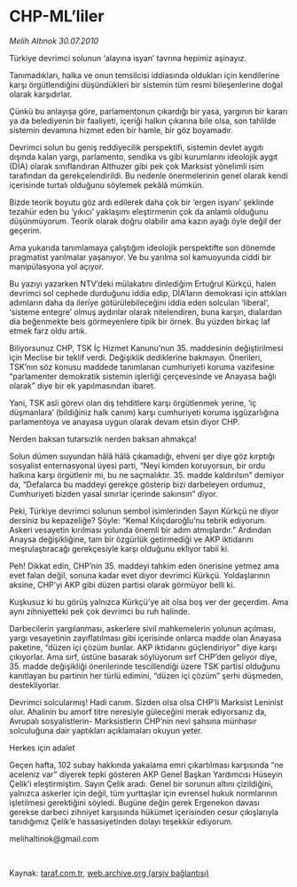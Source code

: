 # CHP-ML’liler

*Melih Altınok 30.07.2010*

<div class="yazi"><p>Türkiye devrimci solunun ‘alayına isyan’ tavrına hepimiz aşinayız.</p>
<p>Tanımadıkları, halka ve onun temsilcisi iddiasında oldukları için kendilerine karşı örgütlendiğini düşündükleri bir sistemin tüm resmi bileşenlerine doğal olarak karşıdırlar.</p>
<p>Çünkü bu anlayışa göre, parlamentonun çıkardığı bir yasa, yargının bir kararı ya da belediyenin bir faaliyeti, içeriği halkın çıkarına bile olsa, son tahlilde sistemin devamına hizmet eden bir hamle, bir göz boyamadır.</p>
<p>Devrimci solun bu geniş reddiyecilik perspektifi, sistemin devlet aygıtı dışında kalan yargı, parlamento, sendika vs gibi kurumlarını ideolojik aygıt (DİA) olarak sınıflandıran Althuzer gibi pek çok Marksist yönelimli isim tarafından da gerekçelendirildi. Bu nedenle önermelerinin genel olarak kendi içerisinde turtalı olduğunu söylemek pekâlâ mümkün.</p>
<p>Bizde teorik boyutu göz ardı edilerek daha çok bir ‘ergen isyanı’ şeklinde tezahür eden bu ‘yıkıcı’ yaklaşımı eleştirmenin çok da anlamlı olduğunu düşünmüyorum. Teorik olarak doğru olabilir ama kazın ayağı öyle değil der geçerim.</p>
<p>Ama yukarıda tanımlamaya çalıştığım ideolojik perspektifte son dönemde pragmatist yarılmalar yaşanıyor. Ve bu yarılma sol kamuoyunda ciddi bir manipülasyona yol açıyor.</p>
<p>Bu yazıyı yazarken NTV’deki mülakatını dinlediğim Ertuğrul Kürkçü, halen devrimci sol cephede durduğunu iddia edip, DİA’ların demokrasi için attıkları adımların daha da ileriye götürülebileceğini iddia eden solcuları ‘liberal’, ‘sisteme entegre’ olmuş aydınlar olarak nitelendiren, buna karşın, dialardan dia beğenmekte beis görmeyenlere tipik bir örnek. Bu yüzden birkaç laf etmek farz oldu artık.</p>
<p>Biliyorsunuz CHP, TSK İç Hizmet Kanunu’nun 35. maddesinin değiştirilmesi için Meclise bir teklif verdi. Değişiklik dediklerine bakmayın. Önerileri, TSK’nın söz konusu maddede tanımlanan cumhuriyeti koruma vazifesine “parlamenter demokratik sistemin işlerliği çerçevesinde ve Anayasa bağlı olarak” diye bir ek yapılmasından ibaret.</p>
<p>Yani, TSK asli görevi olan dış tehditlere karşı örgütlenmek yerine, ‘iç düşmanlara’ (bildiğiniz halk canım) karşı cumhuriyeti koruma işgüzarlığına parlamentoya ve anayasa uygun olarak devam etsin diyor CHP.</p>
<p>Nerden baksan tutarsızlık nerden baksan ahmakça!</p>
<p>Solun dümen suyundan hâlâ hâlâ çıkamadığı, ehveni şer diye göz kırptığı sosyalist enternasyonal üyesi parti, “Neyi kimden koruyorsun, bir ordu halkına karşı örgütlenir mi, bu ne saçmalıktır. 35. madde kaldırılsın” demiyor da, “Defalarca bu maddeyi gerekçe gösterip bizi darbeleyen ordumuz, Cumhuriyeti bizden yasal sınırlar içerinde sakınsın” diyor.</p>
<p>Peki, Türkiye devrimci solunun sembol isimlerinden Sayın Kürkçü ne diyor dersiniz bu kepazeliğe? Şöyle: “Kemal Kılıçdaroğlu’nu tebrik ediyorum. Askeri vesayetin kırılması yolunda önemli bir adım atmışlardır.” Ardından Anaysa değişikliğine, tam bir özgürlük getirmediği ve AKP iktidarını meşrulaştıracağı gerekçesiyle karşı olduğunu ekliyor tabii ki.</p>
<p>Peh! Dikkat edin, CHP’nin 35. maddeyi tahkim eden önerisine yetmez ama evet falan değil, sonuna kadar evet diyor devrimci Kürkçü. Yoldaşlarının aksine, CHP’yi AKP gibi düzen partisi olarak görmüyor belli ki.</p>
<p>Kuşkusuz ki bu görüş yalnızca Kürkçü’ye ait olsa boş ver der geçerdim. Ama aynı zihniyetteki pek çok devrimci bu ruh halinde. </p>
<p>Darbecilerin yargılanması, askerlere sivil mahkemelerin yolunun açılması, yargı vesayetinin zayıflatılması gibi içerisinde onlarca madde olan Anayasa paketine, “düzen içi çözüm bunlar. AKP iktidarını güçlendiriyor” diye karşı çıkıyorlar. Ama sırf, üstüne basarak söylüyorum sırf CHP’den geliyor diye, 35. madde değişikliği önerilerinde tescillendiği üzere TSK partisi olduğunu kanıtlayan bu partinin her türlü edimini, “düzen içi çözüm” şerhi düşmeden, destekliyorlar.</p>
<p>Devrimci solcularmış! Hadi canım. Sizden olsa olsa CHP’li Marksist Leninist olur. Ahalinin bu amorf titre neresiyle güleceğini merak ediyorsanız da, Avrupalı sosyalistlerin- Marksistlerin CHP’nin nevi şahsına münhasır solculuğuna dair yaptıkları açıklamaları okuyun yeter. </p>
<p>Herkes için adalet</p>
<p>Geçen hafta, 102 subay hakkında yakalama emri çıkartılması karşısında “ne aceleniz var” diyerek tepki gösteren AKP Genel Başkan Yardımcısı Hüseyin Çelik’i eleştirmiştim. Sayın Çelik aradı. Genel bir sorunun altını çizildiğini, yalnızca askerler için değil, tüm yurttaşlar için evrensel hukuk normlarının işletilmesi gerektiğini söyledi. Bugüne değin gerek Ergenekon davası gerekse darbeci zihniyet karşısında hükümet içerisinden cesur çıkışlarıyla tanıdığımız Çelik’e hassasiyetinden dolayı teşekkür ediyorum.</p>
<p>melihaltinok@gmail.com</p>
<p> <br/></p></div>

Kaynak: [taraf.com.tr](http://www.taraf.com.tr:80/melih-altinok/makale-chp-ml-liler.htm), [web.archive.org (arşiv bağlantısı)](http://web.archive.org/web/20100801190110/http://www.taraf.com.tr:80/melih-altinok/makale-chp-ml-liler.htm)
